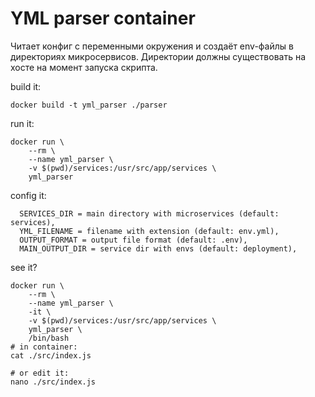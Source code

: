 # YML parser container

Читает конфиг с переменными окружения и создаёт env-файлы в директориях микросервисов. Директории должны существовать на хосте на момент запуска скрипта.

build it:
```shell
docker build -t yml_parser ./parser
```

run it:
```shell
docker run \
    --rm \
    --name yml_parser \
    -v $(pwd)/services:/usr/src/app/services \
    yml_parser
```

config it:
```
  SERVICES_DIR = main directory with microservices (default: services),
  YML_FILENAME = filename with extension (default: env.yml),
  OUTPUT_FORMAT = output file format (default: .env),
  MAIN_OUTPUT_DIR = service dir with envs (default: deployment),
```

see it?
```shell
docker run \
    --rm \
    --name yml_parser \
    -it \
    -v $(pwd)/services:/usr/src/app/services \
    yml_parser \
    /bin/bash
# in container:
cat ./src/index.js

# or edit it:
nano ./src/index.js
```
